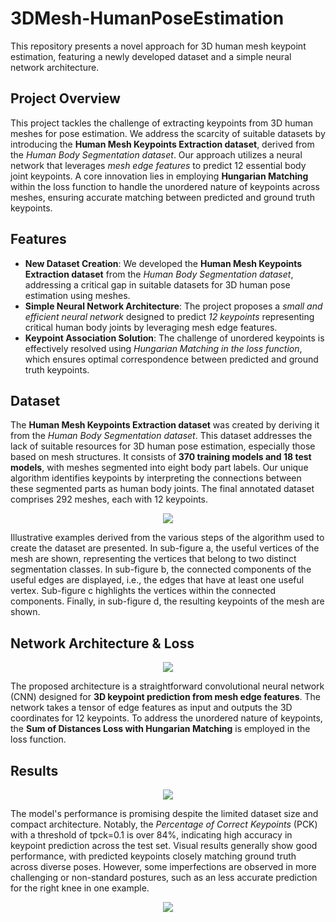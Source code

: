 # 3DMesh-HumanPoseEstimation

This repository presents a novel approach for 3D human mesh keypoint estimation, featuring a newly developed dataset and a simple neural network architecture.

## Project Overview
This project tackles the challenge of extracting keypoints from 3D human meshes for pose estimation. We address the scarcity of suitable datasets by introducing the **Human Mesh Keypoints Extraction dataset**, derived from the *Human Body Segmentation dataset*. Our approach utilizes a neural network that leverages *mesh edge features* to predict 12 essential body joint keypoints. A core innovation lies in employing **Hungarian Matching** within the loss function to handle the unordered nature of keypoints across meshes, ensuring accurate matching between predicted and ground truth keypoints.

## Features
* **New Dataset Creation**: We developed the **Human Mesh Keypoints Extraction dataset** from the *Human Body Segmentation dataset*, addressing a critical gap in suitable datasets for 3D human pose estimation using meshes.
* **Simple Neural Network Architecture**: The project proposes a *small and efficient neural network* designed to predict *12 keypoints* representing critical human body joints by leveraging mesh edge features.
* **Keypoint Association Solution**: The challenge of unordered keypoints is effectively resolved using *Hungarian Matching in the loss function*, which ensures optimal correspondence between predicted and ground truth keypoints.

## Dataset
The **Human Mesh Keypoints Extraction dataset** was created by deriving it from the *Human Body Segmentation dataset*. This dataset addresses the lack of suitable resources for 3D human pose estimation, especially those based on mesh structures. It consists of **370 training models and 18 test models**, with meshes segmented into eight body part labels. Our unique algorithm identifies keypoints by interpreting the connections between these segmented parts as human body joints. The final annotated dataset comprises 292 meshes, each with 12 keypoints.

<p align="center">
  <img src="https://github.com/user-attachments/assets/de9ddf0e-2fb5-4694-93ec-35c68f85a305" />
</p>

Illustrative examples derived from the various steps of the algorithm used to create the dataset are presented. In sub-figure a, the useful vertices of the mesh are shown, representing the vertices that belong to two distinct segmentation classes. In sub-figure b, the connected components of the useful edges are displayed, i.e., the edges that have at least one useful vertex. Sub-figure c highlights the vertices within the connected components. Finally, in sub-figure d, the resulting keypoints of the mesh are shown.

## Network Architecture & Loss
<p align="center">
  <img src="https://github.com/user-attachments/assets/08f411fb-e597-48d5-a108-c7d5ffa9d4eb" />
</p>

The proposed architecture is a straightforward convolutional neural network (CNN) designed for **3D keypoint prediction from mesh edge features**. The network takes a tensor of edge features as input and outputs the 3D coordinates for 12 keypoints. To address the unordered nature of keypoints, the **Sum of Distances Loss with Hungarian Matching** is employed in the loss function.

## Results

<p align="center">
  <img src="https://github.com/user-attachments/assets/a3d25e42-1178-4c3a-90a9-114c76bb69f5" />
</p>

The model's performance is promising despite the limited dataset size and compact architecture. Notably, the *Percentage of Correct Keypoints* (PCK) with a threshold of tpck​=0.1 is over 84%, indicating high accuracy in keypoint prediction across the test set. Visual results generally show good performance, with predicted keypoints closely matching ground truth across diverse poses. However, some imperfections are observed in more challenging or non-standard postures, such as an less accurate prediction for the right knee in one example.

<p align="center">
  <img src="https://github.com/user-attachments/assets/d4c6335f-f9bf-486a-9092-1987e74784dd" />
</p>
